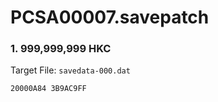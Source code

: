 # PCSA00007.savepatch

### 1. 999,999,999 HKC

Target File: `savedata-000.dat`

```
20000A84 3B9AC9FF
```

